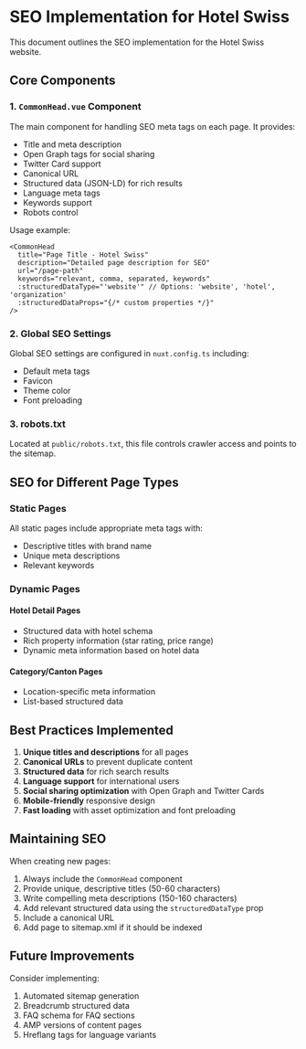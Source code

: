 # SEO Implementation for Hotel Swiss

This document outlines the SEO implementation for the Hotel Swiss website.

## Core Components

### 1. `CommonHead.vue` Component

The main component for handling SEO meta tags on each page. It provides:

- Title and meta description
- Open Graph tags for social sharing
- Twitter Card support
- Canonical URL
- Structured data (JSON-LD) for rich results
- Language meta tags
- Keywords support
- Robots control

Usage example:

```vue
<CommonHead
  title="Page Title - Hotel Swiss"
  description="Detailed page description for SEO"
  url="/page-path"
  keywords="relevant, comma, separated, keywords"
  :structuredDataType="'website'" // Options: 'website', 'hotel', 'organization'
  :structuredDataProps="{/* custom properties */}"
/>
```

### 2. Global SEO Settings

Global SEO settings are configured in `nuxt.config.ts` including:

- Default meta tags
- Favicon
- Theme color
- Font preloading

### 3. robots.txt

Located at `public/robots.txt`, this file controls crawler access and points to the sitemap.

## SEO for Different Page Types

### Static Pages

All static pages include appropriate meta tags with:

- Descriptive titles with brand name
- Unique meta descriptions
- Relevant keywords

### Dynamic Pages

#### Hotel Detail Pages

- Structured data with hotel schema
- Rich property information (star rating, price range)
- Dynamic meta information based on hotel data

#### Category/Canton Pages

- Location-specific meta information
- List-based structured data

## Best Practices Implemented

1. **Unique titles and descriptions** for all pages
2. **Canonical URLs** to prevent duplicate content
3. **Structured data** for rich search results
4. **Language support** for international users
5. **Social sharing optimization** with Open Graph and Twitter Cards
6. **Mobile-friendly** responsive design
7. **Fast loading** with asset optimization and font preloading

## Maintaining SEO

When creating new pages:

1. Always include the `CommonHead` component
2. Provide unique, descriptive titles (50-60 characters)
3. Write compelling meta descriptions (150-160 characters)
4. Add relevant structured data using the `structuredDataType` prop
5. Include a canonical URL
6. Add page to sitemap.xml if it should be indexed

## Future Improvements

Consider implementing:

1. Automated sitemap generation
2. Breadcrumb structured data
3. FAQ schema for FAQ sections
4. AMP versions of content pages
5. Hreflang tags for language variants
